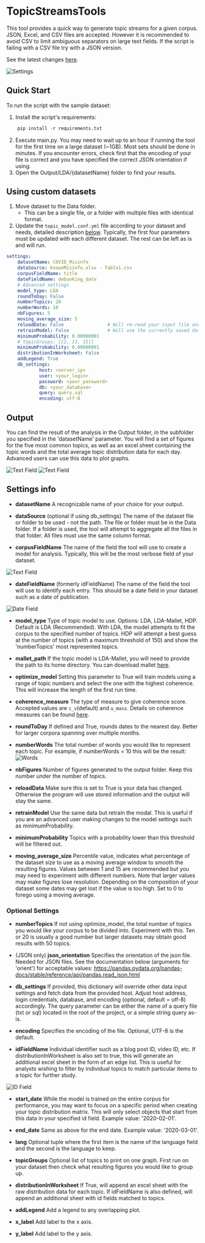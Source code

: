 # TopicStreamsTools

This tool provides a quick way to generate topic streams for a given corpus.
JSON, Excel, and CSV files are accepted. However it is recommended to avoid CSV to limit ambiguous separators on large text fields. If the script is failing with a CSV file try with a JSON version.

See the latest changes [here](CHANGELOG.md).

![Settings](/images/topicStreamExample.png)


## Quick Start

To run the script with the sample dataset:
1. Install the script's requirements:
```python
    pip install -r requirements.txt
```
2. Execute main.py. You may need to wait up to an hour if running the tool for the first time on a large dataset (~1GB). Most sets should be done in minutes. If you encounter errors, check first that the encoding of your file is correct and you have specified the correct JSON orientation if using.
3. Open the Output/LDA/{datasetName} folder to find your results.

## Using custom datasets

1. Move dataset to the Data folder.
    * This can be a single file, or a folder with multiple files with identical format.
2. Update the `topic_model.conf.yml` file according to your dataset and needs, detailed description [below](#settings-info). Typically, the first four parameters must be updated with each different dataset. The rest can be left as is and will run.

```yaml
settings:
    datasetName: COVID_Misinfo
    dataSource: KnownMisinfo.xlsx - Table1.csv
    corpusFieldName: title
    dateFieldName: debunking_date
    # Advanced settings
    model_type: LDA
    roundToDay: False
    numberTopics: 20
    numberWords: 10
    nbFigures: 5
    moving_average_size: 5
    reloadData: False                # Will re-read your input file and train a new model with the updated data
    retrainModel: False              # Will use the currently saved data and train a new model (useful to try different settings without processing the same corpus)
    minimumProbability: 0.00000001
    # topicGroups: [[2, 13, 15]]
    minimumProbability: 0.00000001
    distributionInWorksheet: False
    addLegend: True
    db_settings:
            host: <server_ip>
            user: <your_login>
            password: <your_password>
            db: <your_database>
            query: query.sql
            encoding: utf-8
```

## Output

You can find the result of the analysis in the Output folder, in the subfolder you specified in the 'datasetName' parameter.
You will find a set of figures for the five most common topics, as well as an excel sheet containing the topic words and the total average topic distribution data for each day. Advanced users can use this data to plot graphs.

![Text Field](/images/sheetTab.png)
![Text Field](/images/topicDistribution.png)

## Settings info

* **datasetName**
A recognizable name of your choice for your output.

* **dataSource** (optional if using db_settings)
The name of the dataset file or folder to be used - not the path. The file or folder must be in the Data folder. If a folder is used, the tool will attempt to aggregate all the files in that folder. All files must use the same column format.

* **corpusFieldName**
The name of the field the tool will use to create a model for analysis. Typically, this will be the most verbose field of your dataset.

![Text Field](/images/textField.png)

* **dateFieldName** (formerly idFieldName)
The name of the field the tool will use to identify each entry. This should be a date field in your dataset such as a date of publication.

![Date Field](/images/idField.png)

* **model_type**
Type of topic model to use. Options: LDA, LDA-Mallet, HDP. Default is LDA (Recommended). With LDA, the model attempts to fit the corpus to the specified number of topics. HDP will attempt a best guess at the number of topics (with a maximum threshold of 150) and show  the 'numberTopics' most represented topics.

* **mallet_path**
If the topic model is LDA-Mallet, you will need to provide the path to its home directory. You can download mallet [here](http://mallet.cs.umass.edu/download.php).

* **optimize_model**
Setting this parameter to True will train models using a range of topic numbers and select the one with the highest coherence. This will increase the length of the first run time.

* **coherence_measure**
The type of measure to give coherence score. Accepted values are `c_v`(default) and `u_mass`. Details on coherence measures can be found [here](https://towardsdatascience.com/evaluate-topic-model-in-python-latent-dirichlet-allocation-lda-7d57484bb5d0).

* **roundToDay**
If defined and True, rounds dates to the nearest day. Better for larger corpora spanning over multiple months.

* **numberWords**
The total number of words you would like to represent each topic. For example, if numberWords = 10 this will be the result:
![Words](/images/wordCount.png)

* **nbFigures**
Number of figures generated to the output folder. Keep this number under the number of topics.

* **reloadData**
Make sure this is set to True is your data has changed. Otherwise the program will use stored information and the output will stay the same.

* **retrainModel**
Use the same data but retrain the modal. This is useful if you are an advanced user making changes to the model settings such as minimumProbability.

* **minimumProbability**
Topics with a probability lower than this threshold will be filtered out.

* **moving_average_size**
Percentile value, indicates what percentage of the dataset size to use as a moving average window to smooth the resulting figures. Values between 1 and 15 are recommended but you may need to experiment with different numbers. Note that larger values may make figures lose resolution. Depending on the composition of your dataset some dates may get lost if the value is too high. Set to 0 to forego using a moving average.

### Optional Settings

* **numberTopics**
If not using optimize_model, the total number of topics you would like your corpus to be divided into. Experiment with this. Ten or 20 is usually a good number but larger datasets may obtain good results with 50 topics.

* (JSON only) **json_orientation**
Specifies the orientation of the json file. Needed for JSON files. See the documentation below (arguments for 'orient') for acceptable values:
https://pandas.pydata.org/pandas-docs/stable/reference/api/pandas.read_json.html

* **db_settings**
If provided, this dictionary will override other data input settings and fetch data from the provided host. Adjust host address, login credentials, database, and encoding (optional, default = utf-8) accordingly. The query parameter can be either the name of a query file (txt or sql) located in the root of the project, or a simple string query as-is.

* **encoding**
Specifies the encoding of the file. Optional, UTF-8 is the default.

* **idFieldName**
Individual identifier such as a blog post ID, video ID, etc. If distributionInWorksheet is also set to true, this will generate an additional excel sheet in the form of an edge list. This is useful for analysts wishing to filter by individual topics to match particular items to a topic for further study.

![ID Field](/images/edgeList.png)

* **start_date**
While the model is trained on the entire corpus for performance, you may want to focus on a specific period when creating your topic distribution matrix. This will only select objects that start from this data in your specified id field. Example value: '2020-02-01'.

* **end_date**
Same as above for the end date. Example value: '2020-03-01'.

* **lang**
Optional tuple where the first item is the name of the language field and the second is the language to keep.

* **topicGroups**
Optional list of topics to print on one graph. First run on your dataset then check what resulting figures you would like to group up.

* **distributionInWorksheet**
If True, will append an excel sheet with the raw distribution data for each topic. If idFieldName is also defined, will append an additional sheet with id fields matched to topics.

* **addLegend**
Add a legend to any overlapping plot.

* **x_label**
Add label to the x axis.

* **y_label**
Add label to the y axis.
